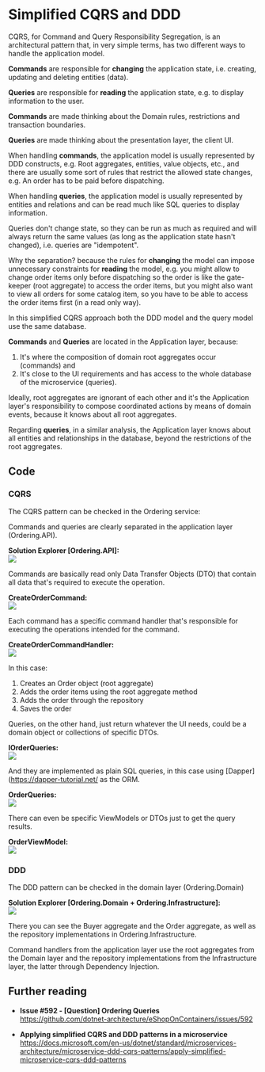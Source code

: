Simplified CQRS and DDD
=======================

CQRS, for Command and Query Responsibility Segregation, is an architectural pattern that, in very simple terms, has two different ways to handle the application model.

**Commands** are responsible for **changing** the application state, i.e. creating, updating and deleting entities (data).

**Queries** are responsible for **reading** the application state, e.g. to display information to the user.

**Commands** are made thinking about the Domain rules, restrictions and transaction boundaries.

**Queries** are made thinking about the presentation layer, the client UI.

When handling **commands**, the application model is usually represented by DDD constructs, e.g. Root aggregates, entities, value objects, etc., and there are usually some sort of rules that restrict the allowed state changes, e.g. An order has to be paid before dispatching.

When handling **queries**, the application model is usually represented by entities and relations and can be read much like SQL queries to display information.

Queries don't change state, so they can be run as much as required and will always return the same values (as long as the application state hasn't changed), i.e. queries are "idempotent".

Why the separation? because the rules for **changing** the model can impose unnecessary constraints for **reading** the model, e.g. you might allow to change order items only before dispatching so the order is like the gate-keeper (root aggregate) to access the order items, but you might also want to view all orders for some catalog item, so you have to be able to access the order items first (in a read only way).

In this simplified CQRS approach both the DDD model and the query model use the same database.

**Commands** and **Queries** are located in the Application layer, because:

1. It's where the composition of domain root aggregates occur (commands) and
2. It's close to the UI requirements and has access to the whole database of the microservice (queries).
 
Ideally, root aggregates are ignorant of each other and it's the Application layer's responsibility to compose coordinated actions by means of domain events, because it knows about all root aggregates.

Regarding **queries**, in a similar analysis, the Application layer knows about all entities and relationships in the database, beyond the restrictions of the root aggregates.

Code
----

### CQRS
The CQRS pattern can be checked in the Ordering service:

Commands and queries are clearly separated in the application layer (Ordering.API).

**Solution Explorer [Ordering.API]:**  
![](devenv_2018-05-22_18-00-24.png)

Commands are basically read only Data Transfer Objects (DTO) that contain all data that's required to execute the operation.

**CreateOrderCommand:**  
![](devenv_2018-05-22_18-13-35.png)

Each command has a specific command handler that's responsible for executing the operations intended for the command.

**CreateOrderCommandHandler:**  
![](devenv_2018-05-22_18-22-23.png)

In this case:

1. Creates an Order object (root aggregate)
2. Adds the order items using the root aggregate method
3. Adds the order through the repository
4. Saves the order

Queries, on the other hand, just return whatever the UI needs, could be a domain object or collections of specific DTOs.

**IOrderQueries:**  
![](devenv_2018-05-22_18-40-25.png)

And they are implemented as plain SQL queries, in this case using [Dapper](https://dapper-tutorial.net/ as the ORM.

**OrderQueries:**  
![](devenv_2018-05-22_18-48-36.png)

There can even be specific ViewModels or DTOs just to get the query results.

**OrderViewModel:**  
![](devenv_2018-05-22_19-11-30.png)

### DDD
The DDD pattern can be checked in the domain layer (Ordering.Domain)

**Solution Explorer [Ordering.Domain + Ordering.Infrastructure]:**  
![](devenv_2018-05-22_18-52-58.png)

There you can see the Buyer aggregate and the Order aggregate, as well as the repository implementations in Ordering.Infrastructure.

Command handlers from the application layer use the root aggregates from the Domain layer and the repository implementations from the Infrastructure layer, the latter through Dependency Injection.

Further reading
---------------

* **Issue #592 - [Question] Ordering Queries** <br/>  https://github.com/dotnet-architecture/eShopOnContainers/issues/592

* **Applying simplified CQRS and DDD patterns in a microservice** <br/>
https://docs.microsoft.com/en-us/dotnet/standard/microservices-architecture/microservice-ddd-cqrs-patterns/apply-simplified-microservice-cqrs-ddd-patterns

